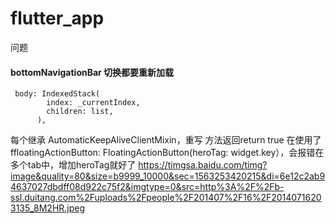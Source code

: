 # flutter_app
问题
#### bottomNavigationBar 切换都要重新加载
```
 body: IndexedStack(
        index: _currentIndex,
        children: list,
      ),
 ```
 每个继承 AutomaticKeepAliveClientMixin，重写 方法返回return true
 在使用了ffloatingActionButton: FloatingActionButton(heroTag: widget.key），会报错在多个tab中，增加heroTag就好了
 https://timgsa.baidu.com/timg?image&quality=80&size=b9999_10000&sec=1563253420215&di=6e12c2ab94637027dbdff08d922c75f2&imgtype=0&src=http%3A%2F%2Fb-ssl.duitang.com%2Fuploads%2Fpeople%2F201407%2F16%2F20140716203135_8M2HR.jpeg